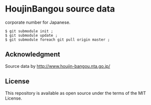 # HoujinBangou source data

corporate number for Japanese.



```
$ git submodule init ;
$ git submodule update ;
$ git submodule foreach git pull origin master ;
```

## Acknowledgment

Source data by http://www.houjin-bangou.nta.go.jp/

## License

This repository is available as open source under the terms of the MIT License.
